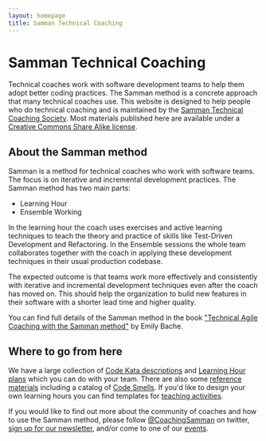 ```yaml
---
layout: homepage
title: Samman Technical Coaching
---
```


# Samman Technical Coaching

Technical coaches work with software development teams to help them adopt better coding practices. The Samman method is a concrete approach that many technical coaches use. This website is designed to help people who do technical coaching and is maintained by the [Samman Technical Coaching Society](/society/index.html). Most materials published here are available under a [Creative Commons Share Alike license](LICENSE.html).

## About the Samman method

Samman is a method for technical coaches who work with software teams. The focus is on iterative and incremental development practices. The Samman method has two main parts: 

- Learning Hour
- Ensemble Working

In the learning hour the coach uses exercises and active learning techniques to teach the theory and practice of skills like Test-Driven Development and Refactoring. In the Ensemble sessions the whole team collaborates together with the coach in applying these development techniques in their usual production codebase.

The expected outcome is that teams work more effectively and consistently with iterative and incremental development techniques even after the coach has moved on. This should help the organization to build new features in their software with a shorter lead time and higher quality. 

You can find full details of the Samman method in the book ["Technical Agile Coaching with the Samman method"](https://leanpub.com/techagilecoach) by Emily Bache.

## Where to go from here

We have a large collection of [Code Kata descriptions](/kata_descriptions/index.html) and [Learning Hour plans](/learning_hours/index.html) which you can do with your team. There are also some [reference materials](/reference/index.html) including a catalog of [Code Smells](/code_smells/index.html). If you'd like to design your own learning hours you can find templates for [teaching activities](/activities/index.html).

If you would like to find out more about the community of coaches and how to use the Samman method, please follow [@CoachingSamman](https://twitter.com/coachingsamman) on twitter, [sign up for our newsletter](https://share-eu1.hsforms.com/1pvE5eTT2RWyYJtyH4AJSuwf6aty), and/or come to one of our [events](/society/events/index.html).
